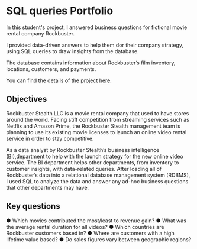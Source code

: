 # SQL queries Portfolio
In this student's project, I answered business questions for fictional movie rental company Rockbuster.

I provided data-driven answers to help them dor their company strategy, using SQL queries to draw insights from the database.

The database contains information about Rockbuster’s film inventory, locations, customers, and payments.

You can find the details of the project [here](https://images.careerfoundry.com/public/courses/data-immersion/A3/A3_Data_Project_Brief%20.pdf).

## Objectives
Rockbuster Stealth LLC is a movie rental company that used to have stores around the world. Facing stiff competition from streaming services such as Netflix and Amazon Prime, the Rockbuster Stealth management team is planning to use its existing movie licenses to launch an online video rental service in order to stay competitive.

As a data analyst by Rockbuster Stealth’s business intelligence (BI),department to help with the launch strategy for the new online video service. The BI department helps other departments, from inventory to customer insights, with data-related queries. After loading all of Rockbuster’s data into a relational database management system (RDBMS), I used SQL to analyze the data and answer any ad-hoc business questions that other departments may have.

## Key questions

● Which movies contributed the most/least to revenue gain?
● What was the average rental duration for all videos?
● Which countries are Rockbuster customers based in?
● Where are customers with a high lifetime value based?
● Do sales figures vary between geographic regions?
